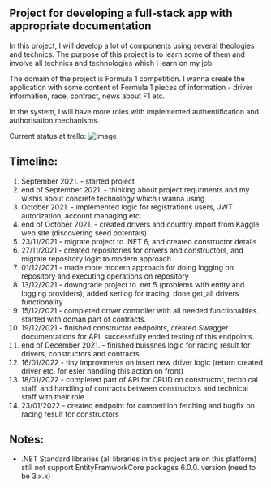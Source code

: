 

Project for developing a full-stack app with appropriate documentation
------------------------------------------------------------------------------------------------------------------------

In this project, I will develop a lot of components using several theologies and technics. The purpose of this project is to learn some of them and involve all technics and technologies which I learn on my job.

The domain of the project is Formula 1 competition. I wanna create the application with some content of Formula 1 pieces of information - driver information, race, contract, news about F1 etc.

In the system, I will have more roles with implemented authentification and authorisation mechanisms.

Current status at trello:
![image](https://user-images.githubusercontent.com/36825550/172467889-bbfc544a-a94e-4e8d-92bd-8559e6963eb6.png)

Timeline:
------------------------------------------------------------------------------------------------------------------------
1.	September 2021. - started project 
2.	end of September 2021. - thinking about project requrments and my wishis about concrete technology which i wanna using
3.	October 2021. - implemented logic for registrations users, JWT autorization, account managing etc.
4.	end of October 2021. - created drivers and country import from Kaggle web site (discovering seed potentals)
5.	23/11/2021 - migrate project to .NET 6, and created constructor details
6.	27/11/2021 - created repositories for drivers and constructors, and migrate repository logic to modern approach
7.	01/12/2021 - made more modern approach for doing logging on repository and executing operations on repository
8.	13/12/2021 - downgrade project to .net 5 (problems with entity and logging providers), added serilog for tracing, done get_all drivers functionality
9.	15/12/2021 - completed driver controller with all needed functionalities. started with doman part of contracts.
10.	19/12/2021 - finished constructor endpoints, created Swagger documentations for API, successfully ended testing of this endpoints.
11.	end of December 2021. - finished buissnes logic for racing result for drivers, constructors and contracts.
12.	16/01/2022 - tiny improvments on insert new driver logic (return created driver etc. for esier handling this action on front)
13.	18/01/2022 - completed part of API for CRUD on constructor, technical staff, and handling of contracts between constructors and technical staff with their role
14.	23/01/2022 - created endpoint for competition fetching and bugfix on racing result for constructors


Notes:
------------------------------------------------------------------------------------------------------------------------
* .NET Standard libraries (all libraries in this project are on this platform) still not support EntityFramworkCore packages 6.0.0. version (need to be 3.x.x)
